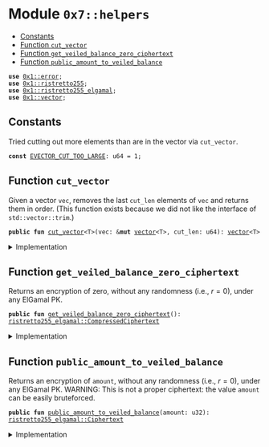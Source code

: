 
<a id="0x7_helpers"></a>

# Module `0x7::helpers`



-  [Constants](#@Constants_0)
-  [Function `cut_vector`](#0x7_helpers_cut_vector)
-  [Function `get_veiled_balance_zero_ciphertext`](#0x7_helpers_get_veiled_balance_zero_ciphertext)
-  [Function `public_amount_to_veiled_balance`](#0x7_helpers_public_amount_to_veiled_balance)


<pre><code><b>use</b> <a href="../../aptos-framework/../aptos-stdlib/../move-stdlib/doc/error.md#0x1_error">0x1::error</a>;
<b>use</b> <a href="../../aptos-framework/../aptos-stdlib/doc/ristretto255.md#0x1_ristretto255">0x1::ristretto255</a>;
<b>use</b> <a href="../../aptos-framework/../aptos-stdlib/doc/ristretto255_elgamal.md#0x1_ristretto255_elgamal">0x1::ristretto255_elgamal</a>;
<b>use</b> <a href="../../aptos-framework/../aptos-stdlib/../move-stdlib/doc/vector.md#0x1_vector">0x1::vector</a>;
</code></pre>



<a id="@Constants_0"></a>

## Constants


<a id="0x7_helpers_EVECTOR_CUT_TOO_LARGE"></a>

Tried cutting out more elements than are in the vector via <code>cut_vector</code>.


<pre><code><b>const</b> <a href="helpers.md#0x7_helpers_EVECTOR_CUT_TOO_LARGE">EVECTOR_CUT_TOO_LARGE</a>: u64 = 1;
</code></pre>



<a id="0x7_helpers_cut_vector"></a>

## Function `cut_vector`

Given a vector <code>vec</code>, removes the last <code>cut_len</code> elements of <code>vec</code> and returns them in order. (This function
exists because we did not like the interface of <code>std::vector::trim</code>.)


<pre><code><b>public</b> <b>fun</b> <a href="helpers.md#0x7_helpers_cut_vector">cut_vector</a>&lt;T&gt;(vec: &<b>mut</b> <a href="../../aptos-framework/../aptos-stdlib/../move-stdlib/doc/vector.md#0x1_vector">vector</a>&lt;T&gt;, cut_len: u64): <a href="../../aptos-framework/../aptos-stdlib/../move-stdlib/doc/vector.md#0x1_vector">vector</a>&lt;T&gt;
</code></pre>



<details>
<summary>Implementation</summary>


<pre><code><b>public</b> <b>fun</b> <a href="helpers.md#0x7_helpers_cut_vector">cut_vector</a>&lt;T&gt;(vec: &<b>mut</b> <a href="../../aptos-framework/../aptos-stdlib/../move-stdlib/doc/vector.md#0x1_vector">vector</a>&lt;T&gt;, cut_len: u64): <a href="../../aptos-framework/../aptos-stdlib/../move-stdlib/doc/vector.md#0x1_vector">vector</a>&lt;T&gt; {
    <b>let</b> len = <a href="../../aptos-framework/../aptos-stdlib/../move-stdlib/doc/vector.md#0x1_vector_length">vector::length</a>(vec);
    <b>let</b> res = <a href="../../aptos-framework/../aptos-stdlib/../move-stdlib/doc/vector.md#0x1_vector_empty">vector::empty</a>();
    <b>assert</b>!(len &gt;= cut_len, <a href="../../aptos-framework/../aptos-stdlib/../move-stdlib/doc/error.md#0x1_error_out_of_range">error::out_of_range</a>(<a href="helpers.md#0x7_helpers_EVECTOR_CUT_TOO_LARGE">EVECTOR_CUT_TOO_LARGE</a>));
    <b>while</b> (cut_len &gt; 0) {
        res.push_back(<a href="../../aptos-framework/../aptos-stdlib/../move-stdlib/doc/vector.md#0x1_vector_pop_back">vector::pop_back</a>(vec));
        cut_len -= 1;
    };
    res.reverse();
    res
}
</code></pre>



</details>

<a id="0x7_helpers_get_veiled_balance_zero_ciphertext"></a>

## Function `get_veiled_balance_zero_ciphertext`

Returns an encryption of zero, without any randomness (i.e., $r=0$), under any ElGamal PK.


<pre><code><b>public</b> <b>fun</b> <a href="helpers.md#0x7_helpers_get_veiled_balance_zero_ciphertext">get_veiled_balance_zero_ciphertext</a>(): <a href="../../aptos-framework/../aptos-stdlib/doc/ristretto255_elgamal.md#0x1_ristretto255_elgamal_CompressedCiphertext">ristretto255_elgamal::CompressedCiphertext</a>
</code></pre>



<details>
<summary>Implementation</summary>


<pre><code><b>public</b> <b>fun</b> <a href="helpers.md#0x7_helpers_get_veiled_balance_zero_ciphertext">get_veiled_balance_zero_ciphertext</a>(): elgamal::CompressedCiphertext {
    elgamal::ciphertext_from_compressed_points(
        <a href="../../aptos-framework/../aptos-stdlib/doc/ristretto255.md#0x1_ristretto255_point_identity_compressed">ristretto255::point_identity_compressed</a>(), <a href="../../aptos-framework/../aptos-stdlib/doc/ristretto255.md#0x1_ristretto255_point_identity_compressed">ristretto255::point_identity_compressed</a>())
}
</code></pre>



</details>

<a id="0x7_helpers_public_amount_to_veiled_balance"></a>

## Function `public_amount_to_veiled_balance`

Returns an encryption of <code>amount</code>, without any randomness (i.e., $r=0$), under any ElGamal PK.
WARNING: This is not a proper ciphertext: the value <code>amount</code> can be easily bruteforced.


<pre><code><b>public</b> <b>fun</b> <a href="helpers.md#0x7_helpers_public_amount_to_veiled_balance">public_amount_to_veiled_balance</a>(amount: u32): <a href="../../aptos-framework/../aptos-stdlib/doc/ristretto255_elgamal.md#0x1_ristretto255_elgamal_Ciphertext">ristretto255_elgamal::Ciphertext</a>
</code></pre>



<details>
<summary>Implementation</summary>


<pre><code><b>public</b> <b>fun</b> <a href="helpers.md#0x7_helpers_public_amount_to_veiled_balance">public_amount_to_veiled_balance</a>(amount: u32): elgamal::Ciphertext {
    <b>let</b> scalar = <a href="../../aptos-framework/../aptos-stdlib/doc/ristretto255.md#0x1_ristretto255_new_scalar_from_u32">ristretto255::new_scalar_from_u32</a>(amount);

    elgamal::new_ciphertext_no_randomness(&scalar)
}
</code></pre>



</details>


[move-book]: https://aptos.dev/move/book/SUMMARY
